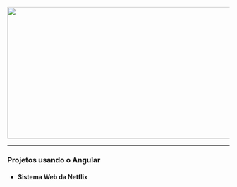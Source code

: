 <p align="center">
 <img width="550" height="300" src="https://miro.medium.com/max/2560/1*cGDDA2mfYkjiIhGaN8gDoA.png">
</p>

---

### Projetos usando o Angular

- #### Sistema Web da Netflix

